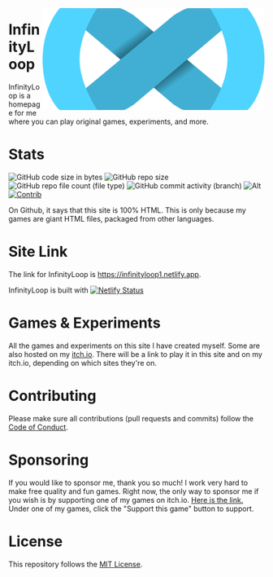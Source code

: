 <a href="https://infinityloop1.netlify.app"><img align="right" height="200px" width="auto" src="/assets/images/infinity/transp.png"></a>

# InfinityLoop
InfinityLoop is a homepage for me where you can play original games, experiments, and more.

# Stats
![GitHub code size in bytes](https://img.shields.io/github/languages/code-size/InfinityLoop1/InfinityLoop)
![GitHub repo size](https://img.shields.io/github/repo-size/InfinityLoop1/InfinityLoop)
![GitHub repo file count (file type)](https://img.shields.io/github/directory-file-count/InfinityLoop1/InfinityLoop)
![GitHub commit activity (branch)](https://img.shields.io/github/commit-activity/t/InfinityLoop1/InfinityLoop)
![Alt](https://repobeats.axiom.co/api/embed/5d52f321adea9d942573c87dc3e1e4bb589de7a4.svg "Repobeats analytics image")
[![Contrib](https://contrib.rocks/image?repo=InfinityLoop1/InfinityLoop)](https://github.com/InfinityLoop1/InfinityLoop/graphs/contributors)

On Github, it says that this site is 100% HTML. This is only because my games are giant HTML files, packaged from other languages.

# Site Link
The link for InfinityLoop is <a href="https://infinityloop1.netlify.app">https://infinityloop1.netlify.app</a>.

InfinityLoop is built with
[![Netlify Status](https://api.netlify.com/api/v1/badges/b24c27b8-e81b-4422-9038-07975b058e4d/deploy-status)](https://app.netlify.com/sites/infinityloop1/deploys)

# Games & Experiments
All the games and experiments on this site I have created myself. Some are also hosted on my <a href=https://infinityloopgames.itch.io>itch.io</a>.
There will be a link to play it in this site and on my itch.io, depending on which sites they're on.

# Contributing
Please make sure all contributions (pull requests and commits) follow the <a href="docs/CODE_OF_CONDUCT.md"> Code of Conduct</a>.

# Sponsoring
If you would like to sponsor me, thank you so much! I work very hard to make free quality and fun games.
Right now, the only way to sponsor me if you wish is by supporting one of my games on itch.io.
<a href="https://infinityloopgames.itch.io">Here is the link.</a>
Under one of my games, click the "Support this game" button to support.

# License
This repository follows the <a href="LICENSE.md">MIT License</a>.
